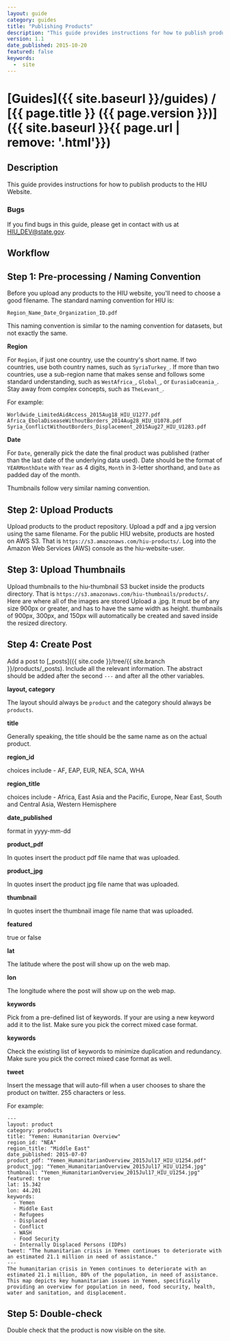 ```yaml
---
layout: guide
category: guides
title: "Publishing Products"
description: "This guide provides instructions for how to publish products to the HIU website." 
version: 1.1
date_published: 2015-10-20
featured: false
keywords:
  -  site
---
```

# [Guides]({{ site.baseurl }}/guides) / [{{ page.title }} ({{ page.version }})]({{ site.baseurl }}{{ page.url | remove: '.html'}})

## Description

This guide provides instructions for how to publish products to the HIU Website.

### Bugs

If you find bugs in this guide, please get in contact with us at [HIU_DEV@state.gov](mailto:HIU_DEV@state.gov).

## Workflow

## Step 1: Pre-processing / Naming Convention

Before you upload any products to the HIU website, you'll need to choose a good filename.  The standard naming convention for HIU is:

```
Region_Name_Date_Organization_ID.pdf
```

This naming convention is similar to the naming convention for datasets, but not exactly the same.

**Region**

For `Region`, if just one country, use the country's short name.  If two countries, use both country names, such as `SyriaTurkey_`.  If more than two countries, use a sub-region name that makes sense and follows some standard understanding, such as `WestAfrica_`, `Global_`, or `EurasiaOceania_`.  Stay away from complex concepts, such as `TheLevant_`.  

For example:

```
Worldwide_LimitedAidAccess_2015Aug18_HIU_U1277.pdf
Africa_EbolaDiseaseWithoutBorders_2014Aug28_HIU_U1078.pdf
Syria_ConflictWithoutBorders_Displacement_2015Aug27_HIU_U1283.pdf
```

**Date**

For `Date`, generally pick the date the final product was published (rather than the last date of the underlying data used).  Date should be the format of `YEARMonthDate` with `Year` as 4 digits, `Month` in 3-letter shorthand, and `Date` as padded day of the month.

Thumbnails follow very similar naming convention.

## Step 2: Upload Products

Upload products to the product repository. Upload a pdf and a jpg version using the same filename. For the public HIU website, products are hosted on AWS S3.  That is `https://s3.amazonaws.com/hiu-products/`. Log into the Amazon Web Services (AWS) console as the hiu-website-user.

## Step 3: Upload Thumbnails

Upload thumbnails to the hiu-thumbnail S3 bucket inside the products directory. That is `https://s3.amazonaws.com/hiu-thumbnails/products/`. Here are where all of the images are stored Upload a .jpg. It must be of any size 900px or greater, and has to have the same width as height. thumbnails of 900px, 300px, and 150px will automatically be created and saved inside the resized directory.

## Step 4: Create Post

Add a post to [_posts]({{ site.code }}/tree/{{ site.branch }}/products/_posts).  Include all the relevant information.  The abstract should be added after the second `---` and after all the other variables.

**layout, category**

The layout should always be `product` and the category should always be `products`.

**title**

Generally speaking, the title should be the same name as on the actual product.

**region_id**

choices include - AF, EAP, EUR, NEA, SCA, WHA

**region_title**

choices include - Africa, East Asia and the Pacific, Europe, Near East, South and Central Asia, Western Hemisphere

**date_published**

format in yyyy-mm-dd

**product_pdf**

In quotes insert the product pdf file name that was uploaded.

**product_jpg**

In quotes insert the product jpg file name that was uploaded.

**thumbnail**

In quotes insert the thumbnail image file name that was uploaded.

**featured**

true or false

**lat**

The latitude where the post will show up on the web map.

**lon**

The longitude where the post will show up on the web map.

**keywords**

Pick from a pre-defined list of keywords. If your are using a new keyword add it to the list. Make sure you pick the correct mixed case format.

**keywords**

Check the existing list of keywords to minimize duplication and redundancy. Make sure you pick the correct mixed case format as well.

**tweet**

Insert the message that will auto-fill when a user chooses to share the product on twitter. 255 characters or less.

For example:

```
---
layout: product
category: products
title: "Yemen: Humanitarian Overview"
region_id: "NEA"
region_title: "Middle East"
date_published: 2015-07-07
product_pdf: "Yemen_HumanitarianOverview_2015Jul17_HIU_U1254.pdf"
product_jpg: "Yemen_HumanitarianOverview_2015Jul17_HIU_U1254.jpg"
thumbnail: "Yemen_HumanitarianOverview_2015Jul17_HIU_U1254.jpg"
featured: true
lat: 15.342
lon: 44.201
keywords:
  - Yemen
  - Middle East
  - Refugees
  - Displaced
  - Conflict
  - WASH
  - Food Security
  - Internally Displaced Persons (IDPs)
tweet: "The humanitarian crisis in Yemen continues to deteriorate with an estimated 21.1 million in need of assistance."
---
The humanitarian crisis in Yemen continues to deteriorate with an estimated 21.1 million, 80% of the population, in need of assistance. This map depicts key humanitarian issues in Yemen, specifically providing an overview for population in need, food security, health, water and sanitation, and displacement.
```

## Step 5: Double-check

Double check that the product is now visible on the site.
